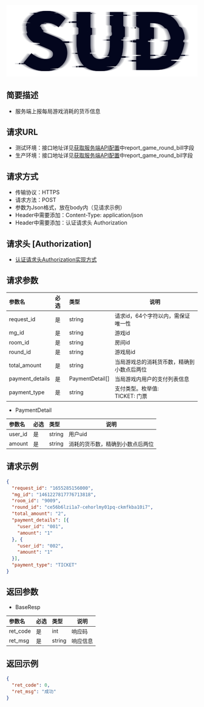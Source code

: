 #

![SUD](../../Resource/logo.png)

## 简要描述

- 服务端上报每局游戏消耗的货币信息

## 请求URL

- 测试环境：接口地址详见[获取服务端API配置](ObtainServerEndAPIConfigurations.md)中report_game_round_bill字段
- 生产环境：接口地址详见[获取服务端API配置](ObtainServerEndAPIConfigurations.md)中report_game_round_bil字段

## 请求方式
- 传输协议：HTTPS
- 请求方法：POST
- 参数为Json格式，放在body内（见请求示例）
- Header中需要添加：Content-Type: application/json
- Header中需要添加：认证请求头 Authorization

## 请求头 [Authorization]
- [认证请求头Authorization实现方式](认证请求头Authorization说明.md)

## 请求参数

| 参数名             | 必选  | 类型              | 说明                          |
|:----------------|:----|:----------------|-----------------------------|
| request_id      | 是   | string          | 请求id，64个字符以内，需保证唯一性 |
| mg_id           | 是   | string          | 游戏id                        |
| room_id         | 是   | string          | 房间id                        |
| round_id        | 是   | string          | 游戏局id                       |
| total_amount    | 是   | string          | 当局游戏总的消耗货币数，精确到小数点后两位       |
| payment_details | 是   | PaymentDetail[] | 当局游戏内用户的支付列表信息              |
| payment_type    | 是   | string          | 支付类型。枚举值: <br> TICKET: 门票   |

- PaymentDetail

| 参数名     | 必选  | 类型     | 说明               |
|:--------|:----|:-------|------------------|
| user_id | 是   | string | 用户uid            |
| amount  | 是   | string | 消耗的货币数，精确到小数点后两位 |


## 请求示例

```json
{
  "request_id": "1655285156000",
  "mg_id": "1461227817776713818",
  "room_id": "9009",
  "round_id": "ce56b6lzi1a7-cehorlmy01pq-ckmfkba10i7",
  "total_amount": "2",
  "payment_details": [{
    "user_id": "001",
    "amount": "1"
  }, {
    "user_id": "002",
    "amount": "1"
  }],
  "payment_type": "TICKET"
}
```

## 返回参数

- BaseResp

| 参数名      | 必选  | 类型                  | 说明                |
|:---------|:----|:--------------------|-------------------|
| ret_code | 是   | int                 | 响应码               |
| ret_msg  | 是   | string              | 响应信息              |

## 返回示例

```json
{
  "ret_code": 0,
  "ret_msg": "成功"
}
```
